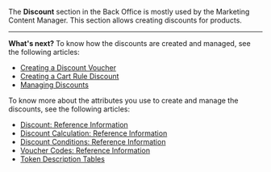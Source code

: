 The **Discount** section in the Back Office is mostly used by the Marketing Content Manager.
This section allows creating discounts for products.


* * *
**What's next?**
To know how the discounts are created and managed, see the following articles:
* [Creating a Discount Voucher](https://documentation.spryker.com/docs/creating-a-voucher)
* [Creating a Cart Rule Discount](https://documentation.spryker.com/docs/creating-a-cart-rule-discount)
* [Managing Discounts](https://documentation.spryker.com/docs/managing-discounts)

To know more about the attributes you use to create and manage the discounts, see the following articles:
* [Discount: Reference Information](https://documentation.spryker.com/docs/discount-reference-information)
* [Discount Calculation: Reference Information](https://documentation.spryker.com/docs/discount-calculation-reference-information)
* [Discount Conditions: Reference Information](https://documentation.spryker.com/docs/discount-conditions-reference-information)
* [Voucher Codes: Reference Information](https://documentation.spryker.com/docs/voucher-codes-reference-information)
* [Token Description Tables](https://documentation.spryker.com/docs/token-description-tables)